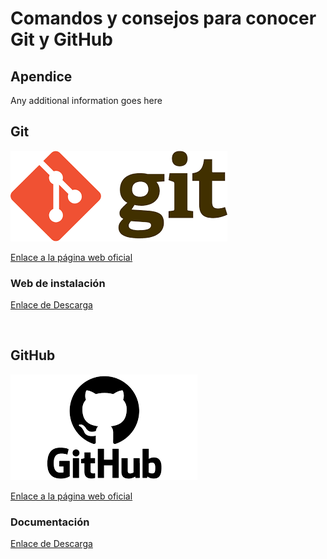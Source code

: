 
# Comandos y consejos para conocer Git y GitHub

## Apendice 

Any additional information goes here

## Git

![imagen git](imagenes/git.png)

[Enlace a la página web oficial](https://git-scm.com/) 

### Web de instalación


[Enlace de Descarga](https://git-scm.com/downloads)

```bash
  
```

## GitHub 

![imagen github](imagenes/github.png)

[Enlace a la página web oficial](https://github.com/) 

### Documentación


[Enlace de Descarga](https://docs.github.com/es)

```bash
  
```

